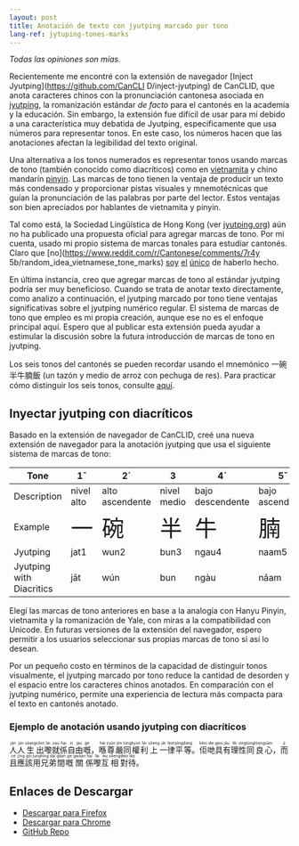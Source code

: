 ```yaml
---
layout: post
title: Anotación de texto con jyutping marcado por tono
lang-ref: jytuping-tones-marks
---
```


_Todas las opiniones son mías._

Recientemente me encontré con la extensión de navegador [Inject Jyutping](https://github.com/CanCLI D/inject-jyutping) de CanCLID, que anota caracteres chinos con la pronunciación cantonesa asociada en [jyutping](https://es.wikipedia.org/wiki/Jyutping), la romanización estándar _de facto_ para el cantonés en la academia y la educación. Sin embargo, la extensión fue difícil de usar para mí debido a una característica muy debatida de Jyutping, especificamente que usa números para representar tonos. En este caso, los números hacen que las anotaciones afectan la legibilidad del texto original.

Una alternativa a los tonos numerados es representar tonos usando marcas de tono (también conocido como diacríticos) como en [vietnamita](https://en.wikipedia.org/wiki/Vietnamese_alphabet) y chino mandarín [pinyin](https://en.wikipedia.org/wiki/Pinyin). Las marcas de tono tienen la ventaja de producir un texto más condensado y proporcionar pistas visuales y mnemotécnicas que guían la pronunciación de las palabras por parte del lector. Estos ventajas son bien apreciados por hablantes de vietnamita y pinyin.

Tal como está, la Sociedad Lingüística de Hong Kong (ver [jyutping.org](https://jyutping.org)) aún no ha publicado una propuesta oficial para agregar marcas de tono. Por mi cuenta, usado mi propio sistema de marcas tonales para estudiar cantonés. Claro que [no](https://www.reddit.com/r/Cantonese/comments/7r4y 5b/random_idea_vietnamese_tone_marks) [soy](http://www.cantonese.sheik.co.uk/phorum/read.php?1,127274,131154) [el](https://www.amazon.com/Cantonese-Everyone-English-Chinese/dp/9620718615) [único](https://www.facebook.com/CantoneseABC) de haberlo hecho.

En última instancia, creo que agregar marcas de tono al estándar jyutping podría ser muy beneficioso. Cuando se trata de anotar texto directamente, como analizo a continuación, el jyutping marcado por tono tiene ventajas significativas sobre el jyutping numérico regular. El sistema de marcas de tono que empleo es mi propia creación, aunque ese no es el enfoque principal aquí. Espero que al publicar esta extensión pueda ayudar a estimular la discusión sobre la futura introducción de marcas de tono en jyutping.

Los seis tonos del cantonés se pueden recordar usando el mnemónico 一碗半牛腩飯 (un tazón y medio de arroz con pechuga de res). Para practicar cómo distinguir los seis tonos, consulte [aquí](https://jyutping.org/en/docs/tone/).

## Inyectar jyutping con diacríticos
Basado en la extensión de navegador de CanCLID, creé una nueva extensión de navegador para la anotación jyutping que usa el siguiente sistema de marcas de tono:

| Tone | 1¯ | 2´ | 3   | 4` | 5ˇ | 6. |
|-------------|---|---|---|---|---|---|
| Description  | nivel alto | alto ascendente | nivel medio | bajo descendente | bajo ascendente | nivel bajo |
| Example   | <span style="font-size:250%;">一</span> | <span style="font-size:250%;">碗</span> | <span style="font-size:250%;">半</span> | <span style="font-size:250%;">牛</span> | <span style="font-size:250%;">腩</span> | <span style="font-size:250%;">飯</span> |
| Jyutping   | jat1 | wun2 | bun3 | ngau4 | naam5 | faan6 |
| Jyutping with Diacritics  | jāt | wún | bun | ngàu | nǎam | fạan |

Elegí las marcas de tono anteriores en base a la analogía con Hanyu Pinyin, vietnamita y la romanización de Yale, con miras a la compatibilidad con Unicode. En futuras versiones de la extensión del navegador, espero permitir a los usuarios seleccionar sus propias marcas de tono si así lo desean.

Por un pequeño costo en términos de la capacidad de distinguir tonos visualmente, el jyutping marcado por tono reduce la cantidad de desorden y el espacio entre los caracteres chinos anotados. En comparación con el jyutping numérico, permite una experiencia de lectura más compacta para el texto en cantonés anotado.

### Ejemplo de anotación usando jyutping con diacríticos
<p><ruby class="inject-jyutping">人<rp>(</rp><rt lang="yue-Latn">jàn</rt><rp>)</rp></ruby><ruby class="inject-jyutping">人<rp>(</rp><rt lang="yue-Latn">jàn</rt><rp>)</rp></ruby><ruby class="inject-jyutping">生<rp>(</rp><rt lang="yue-Latn">sāang</rt><rp>)</rp></ruby><ruby class="inject-jyutping">出<rp>(</rp><rt lang="yue-Latn">cēot</rt><rp>)</rp></ruby><ruby class="inject-jyutping">嚟<rp>(</rp><rt lang="yue-Latn">lài</rt><rp>)</rp></ruby><ruby class="inject-jyutping">就<rp>(</rp><rt lang="yue-Latn">zạu</rt><rp>)</rp></ruby><ruby class="inject-jyutping">係<rp>(</rp><rt lang="yue-Latn">hại</rt><rp>)</rp></ruby><ruby class="inject-jyutping">自<rp>(</rp><rt lang="yue-Latn">zị</rt><rp>)</rp></ruby><ruby class="inject-jyutping">由<rp>(</rp><rt lang="yue-Latn">jàu</rt><rp>)</rp></ruby><ruby class="inject-jyutping">嘅<rp>(</rp><rt lang="yue-Latn">ge</rt><rp>)</rp></ruby>，<ruby class="inject-jyutping">喺<rp>(</rp><rt lang="yue-Latn">hái</rt><rp>)</rp></ruby><ruby class="inject-jyutping">尊<rp>(</rp><rt lang="yue-Latn">zyūn</rt><rp>)</rp></ruby><ruby class="inject-jyutping">嚴<rp>(</rp><rt lang="yue-Latn">jìm</rt><rp>)</rp></ruby><ruby class="inject-jyutping">同<rp>(</rp><rt lang="yue-Latn">tùng</rt><rp>)</rp></ruby><ruby class="inject-jyutping">權<rp>(</rp><rt lang="yue-Latn">kyùn</rt><rp>)</rp></ruby><ruby class="inject-jyutping">利<rp>(</rp><rt lang="yue-Latn">lẹi</rt><rp>)</rp></ruby><ruby class="inject-jyutping">上<rp>(</rp><rt lang="yue-Latn">sǒeng</rt><rp>)</rp></ruby><ruby class="inject-jyutping">一<rp>(</rp><rt lang="yue-Latn">jāt</rt><rp>)</rp></ruby><ruby class="inject-jyutping">律<rp>(</rp><rt lang="yue-Latn">lẹot</rt><rp>)</rp></ruby><ruby class="inject-jyutping">平<rp>(</rp><rt lang="yue-Latn">pìng</rt><rp>)</rp></ruby><ruby class="inject-jyutping">等<rp>(</rp><rt lang="yue-Latn">dáng</rt><rp>)</rp></ruby>。<ruby class="inject-jyutping">佢<rp>(</rp><rt lang="yue-Latn">kěoi</rt><rp>)</rp></ruby><ruby class="inject-jyutping">哋<rp>(</rp><rt lang="yue-Latn">dẹi</rt><rp>)</rp></ruby><ruby class="inject-jyutping">具<rp>(</rp><rt lang="yue-Latn">gẹoi</rt><rp>)</rp></ruby><ruby class="inject-jyutping">有<rp>(</rp><rt lang="yue-Latn">jǎu</rt><rp>)</rp></ruby><ruby class="inject-jyutping">理<rp>(</rp><rt lang="yue-Latn">lěi</rt><rp>)</rp></ruby><ruby class="inject-jyutping">性<rp>(</rp><rt lang="yue-Latn">sing</rt><rp>)</rp></ruby><ruby class="inject-jyutping">同<rp>(</rp><rt lang="yue-Latn">tùng</rt><rp>)</rp></ruby><ruby class="inject-jyutping">良<rp>(</rp><rt lang="yue-Latn">lòeng</rt><rp>)</rp></ruby><ruby class="inject-jyutping">心<rp>(</rp><rt lang="yue-Latn">sām</rt><rp>)</rp></ruby>，<ruby class="inject-jyutping">而<rp>(</rp><rt lang="yue-Latn">jì</rt><rp>)</rp></ruby><ruby class="inject-jyutping">且<rp>(</rp><rt lang="yue-Latn">cé</rt><rp>)</rp></ruby><ruby class="inject-jyutping">應<rp>(</rp><rt lang="yue-Latn">jīng</rt><rp>)</rp></ruby><ruby class="inject-jyutping">該<rp>(</rp><rt lang="yue-Latn">gōi</rt><rp>)</rp></ruby><ruby class="inject-jyutping">用<rp>(</rp><rt lang="yue-Latn">jụng</rt><rp>)</rp></ruby><ruby class="inject-jyutping">兄<rp>(</rp><rt lang="yue-Latn">hīng</rt><rp>)</rp></ruby><ruby class="inject-jyutping">弟<rp>(</rp><rt lang="yue-Latn">dại</rt><rp>)</rp></ruby><ruby class="inject-jyutping">間<rp>(</rp><rt lang="yue-Latn">gāan</rt><rp>)</rp></ruby><ruby class="inject-jyutping">嘅<rp>(</rp><rt lang="yue-Latn">ge</rt><rp>)</rp></ruby><ruby class="inject-jyutping">關<rp>(</rp><rt lang="yue-Latn">gwāan</rt><rp>)</rp></ruby><ruby class="inject-jyutping">係<rp>(</rp><rt lang="yue-Latn">hại</rt><rp>)</rp></ruby><ruby class="inject-jyutping">嚟<rp>(</rp><rt lang="yue-Latn">lài</rt><rp>)</rp></ruby><ruby class="inject-jyutping">互<rp>(</rp><rt lang="yue-Latn">wụ</rt><rp>)</rp></ruby><ruby class="inject-jyutping">相<rp>(</rp><rt lang="yue-Latn">sōeng</rt><rp>)</rp></ruby><ruby class="inject-jyutping">對<rp>(</rp><rt lang="yue-Latn">deoi</rt><rp>)</rp></ruby><ruby class="inject-jyutping">待<rp>(</rp><rt lang="yue-Latn">dọi</rt><rp>)</rp></ruby>。
</p>

## Enlaces de Descargar
- [Descargar para Firefox](https://addons.mozilla.org/en-US/firefox/addon/inject-jyutping-diacritics/)
- [Descargar para Chrome](https://chrome.google.com/webstore/detail/inject-jyutping-with-tone/ljoecadmcgpclnfpdghdpcneldiinbkp?hl=en&authuser=0)
- [GitHub Repo](https://github.com/kennitochang/inject-jyutping)
